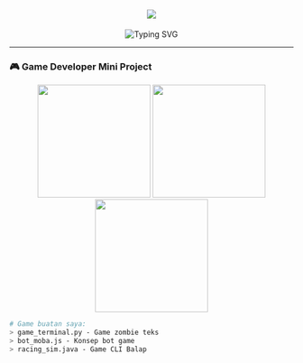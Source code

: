 <h1 align="center">
  <img src="https://capsule-render.vercel.app/api?type=waving&color=gradient&height=150&section=header&text=Welcome%20to%20Gunawan-svg!&fontSize=30&fontAlignY=35" />
</h1>

<p align="center">
  <img src="https://readme-typing-svg.demolab.com?font=Fira+Code&size=22&pause=1000&center=true&vCenter=true&width=500&lines=Halo+Teman%2C+Selamat+Datang+di+Zona+Ngoding!;Saya+Gunawan+%7C+Pelajar+%7C+Programmer+Muda;Ngoding+Python%2C+Linux%2C+dan+JavaScript;Eksperimen+Game+dan+Coding+Setiap+Hari!" alt="Typing SVG" />
</p>

---

### 🎮 Game Developer Mini Project

<p align="center">
  <img src="https://media.giphy.com/media/U3qYN8S0j3bpK/giphy.gif" width="200"/>
  <img src="https://media.giphy.com/media/LmNwrBhejkK9EFP504/giphy.gif" width="200"/>
  <img src="https://media.giphy.com/media/xTiIzJSKB4l7xTouE8/giphy.gif" width="200"/>
</p>

```bash
# Game buatan saya:
> game_terminal.py - Game zombie teks
> bot_moba.js - Konsep bot game
> racing_sim.java - Game CLI Balap
